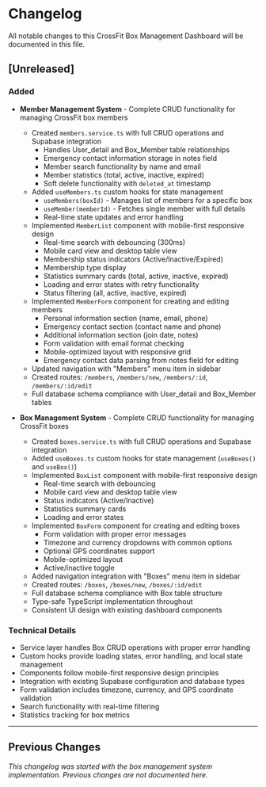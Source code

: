 # Changelog

All notable changes to this CrossFit Box Management Dashboard will be documented in this file.

## [Unreleased]

### Added
- **Member Management System** - Complete CRUD functionality for managing CrossFit box members
  - Created `members.service.ts` with full CRUD operations and Supabase integration
    - Handles User_detail and Box_Member table relationships
    - Emergency contact information storage in notes field
    - Member search functionality by name and email
    - Member statistics (total, active, inactive, expired)
    - Soft delete functionality with `deleted_at` timestamp
  - Added `useMembers.ts` custom hooks for state management
    - `useMembers(boxId)` - Manages list of members for a specific box
    - `useMember(memberId)` - Fetches single member with full details
    - Real-time state updates and error handling
  - Implemented `MemberList` component with mobile-first responsive design
    - Real-time search with debouncing (300ms)
    - Mobile card view and desktop table view
    - Membership status indicators (Active/Inactive/Expired)
    - Membership type display
    - Statistics summary cards (total, active, inactive, expired)
    - Loading and error states with retry functionality
    - Status filtering (all, active, inactive, expired)
  - Implemented `MemberForm` component for creating and editing members
    - Personal information section (name, email, phone)
    - Emergency contact section (contact name and phone)
    - Additional information section (join date, notes)
    - Form validation with email format checking
    - Mobile-optimized layout with responsive grid
    - Emergency contact data parsing from notes field for editing
  - Updated navigation with "Members" menu item in sidebar
  - Created routes: `/members`, `/members/new`, `/members/:id`, `/members/:id/edit`
  - Full database schema compliance with User_detail and Box_Member tables

- **Box Management System** - Complete CRUD functionality for managing CrossFit boxes
  - Created `boxes.service.ts` with full CRUD operations and Supabase integration
  - Added `useBoxes.ts` custom hooks for state management (`useBoxes()` and `useBox()`)
  - Implemented `BoxList` component with mobile-first responsive design
    - Real-time search with debouncing
    - Mobile card view and desktop table view
    - Status indicators (Active/Inactive)
    - Statistics summary cards
    - Loading and error states
  - Implemented `BoxForm` component for creating and editing boxes
    - Form validation with proper error messages
    - Timezone and currency dropdowns with common options
    - Optional GPS coordinates support
    - Mobile-optimized layout
    - Active/inactive toggle
  - Added navigation integration with "Boxes" menu item in sidebar
  - Created routes: `/boxes`, `/boxes/new`, `/boxes/:id/edit`
  - Full database schema compliance with Box table structure
  - Type-safe TypeScript implementation throughout
  - Consistent UI design with existing dashboard components

### Technical Details
- Service layer handles Box CRUD operations with proper error handling
- Custom hooks provide loading states, error handling, and local state management
- Components follow mobile-first responsive design principles
- Integration with existing Supabase configuration and database types
- Form validation includes timezone, currency, and GPS coordinate validation
- Search functionality with real-time filtering
- Statistics tracking for box metrics

---

## Previous Changes
*This changelog was started with the box management system implementation. Previous changes are not documented here.*